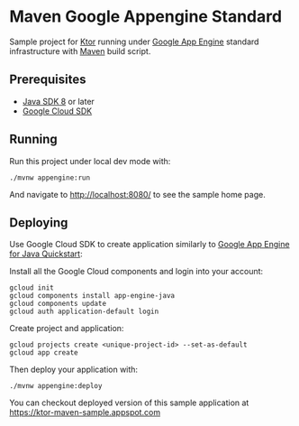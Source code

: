 # Maven Google Appengine Standard

Sample project for [Ktor](https://ktor.io) running under [Google App Engine](https://cloud.google.com/appengine/)
standard infrastructure with [Maven](https://maven.apache.org) build script. 

## Prerequisites

* [Java SDK 8](https://www.oracle.com/technetwork/java/javase/downloads/index.html) or later
* [Google Cloud SDK](https://cloud.google.com/sdk/docs/)

## Running

Run this project under local dev mode with:

```text
./mvnw appengine:run
```
 
And navigate to [http://localhost:8080/](http://localhost:8080/) to see the sample home page.  

## Deploying

Use Google Cloud SDK to create application similarly to 
[Google App Engine for Java Quickstart](https://cloud.google.com/appengine/docs/standard/java/quickstart):

Install all the Google Cloud components and login into your account:

```text
gcloud init
gcloud components install app-engine-java
gcloud components update  
gcloud auth application-default login
```

Create project and application:

```text
gcloud projects create <unique-project-id> --set-as-default
gcloud app create
```                                

Then deploy your application with:

```text
./mvnw appengine:deploy
```

You can checkout deployed version of this sample application at
https://ktor-maven-sample.appspot.com
